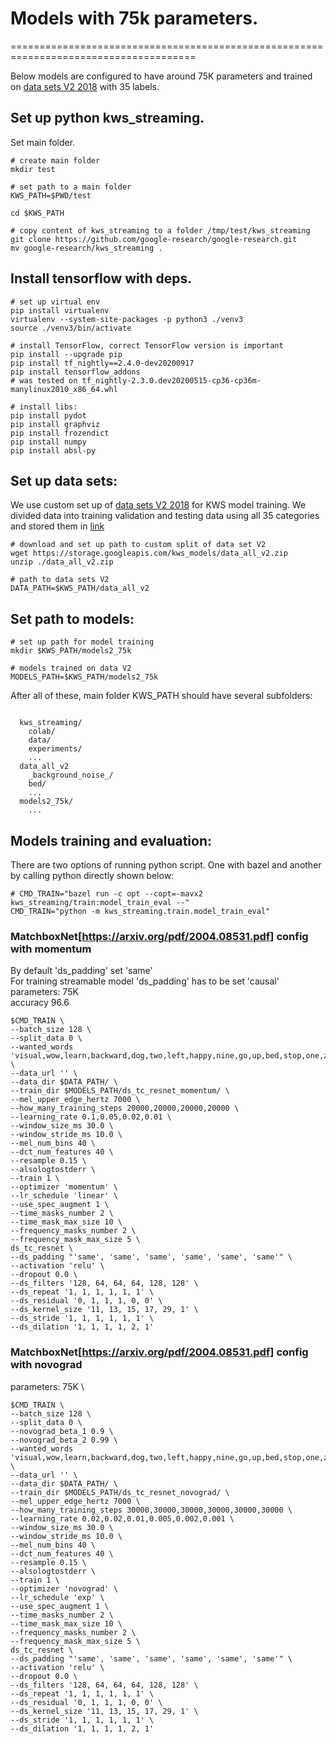 # Models with 75k parameters.
======================================================================================

Below models are configured to have around 75K parameters and trained on [data sets V2 2018](https://storage.googleapis.com/download.tensorflow.org/data/speech_commands_v0.02.tar.gz) with 35 labels.


## Set up python kws_streaming.

Set main folder.
```shell
# create main folder
mkdir test

# set path to a main folder
KWS_PATH=$PWD/test

cd $KWS_PATH
```

```shell
# copy content of kws_streaming to a folder /tmp/test/kws_streaming
git clone https://github.com/google-research/google-research.git
mv google-research/kws_streaming .
```

## Install tensorflow with deps.
```shell
# set up virtual env
pip install virtualenv
virtualenv --system-site-packages -p python3 ./venv3
source ./venv3/bin/activate

# install TensorFlow, correct TensorFlow version is important
pip install --upgrade pip
pip install tf_nightly==2.4.0-dev20200917
pip install tensorflow_addons
# was tested on tf_nightly-2.3.0.dev20200515-cp36-cp36m-manylinux2010_x86_64.whl

# install libs:
pip install pydot
pip install graphviz
pip install frozendict
pip install numpy
pip install absl-py
```

## Set up data sets:

We use custom set up of [data sets V2 2018](https://storage.googleapis.com/download.tensorflow.org/data/speech_commands_v0.02.tar.gz) for KWS model training.
We divided data into training validation and testing data using all 35 categories and stored them in [link](https://storage.googleapis.com/kws_models/data_all_v2.zip)


```shell
# download and set up path to custom split of data set V2
wget https://storage.googleapis.com/kws_models/data_all_v2.zip
unzip ./data_all_v2.zip

# path to data sets V2
DATA_PATH=$KWS_PATH/data_all_v2
```

## Set path to models:

```shell
# set up path for model training
mkdir $KWS_PATH/models2_75k

# models trained on data V2
MODELS_PATH=$KWS_PATH/models2_75k
```

After all of these, main folder KWS_PATH should have several subfolders:
<pre><code>
  kws_streaming/
    colab/
    data/
    experiments/
    ...
  data_all_v2
    _background_noise_/
    bed/
    ...
  models2_75k/
    ...
</code></pre>

## Models training and evaluation:


There are two options of running python script. One with bazel and another by calling python directly shown below:
```shell
# CMD_TRAIN="bazel run -c opt --copt=-mavx2 kws_streaming/train:model_train_eval --"
CMD_TRAIN="python -m kws_streaming.train.model_train_eval"
```


### MatchboxNet[https://arxiv.org/pdf/2004.08531.pdf] config with momentum

By default 'ds_padding' set 'same' \
For training streamable model 'ds_padding' has to be set 'causal' \
parameters: 75K \
accuracy 96.6
```shell
$CMD_TRAIN \
--batch_size 128 \
--split_data 0 \
--wanted_words 'visual,wow,learn,backward,dog,two,left,happy,nine,go,up,bed,stop,one,zero,tree,seven,on,four,bird,right,eight,no,six,forward,house,marvin,sheila,five,off,three,down,cat,follow,yes' \
--data_url '' \
--data_dir $DATA_PATH/ \
--train_dir $MODELS_PATH/ds_tc_resnet_momentum/ \
--mel_upper_edge_hertz 7000 \
--how_many_training_steps 20000,20000,20000,20000 \
--learning_rate 0.1,0.05,0.02,0.01 \
--window_size_ms 30.0 \
--window_stride_ms 10.0 \
--mel_num_bins 40 \
--dct_num_features 40 \
--resample 0.15 \
--alsologtostderr \
--train 1 \
--optimizer 'momentum' \
--lr_schedule 'linear' \
--use_spec_augment 1 \
--time_masks_number 2 \
--time_mask_max_size 10 \
--frequency_masks_number 2 \
--frequency_mask_max_size 5 \
ds_tc_resnet \
--ds_padding "'same', 'same', 'same', 'same', 'same', 'same'" \
--activation 'relu' \
--dropout 0.0 \
--ds_filters '128, 64, 64, 64, 128, 128' \
--ds_repeat '1, 1, 1, 1, 1, 1' \
--ds_residual '0, 1, 1, 1, 0, 0' \
--ds_kernel_size '11, 13, 15, 17, 29, 1' \
--ds_stride '1, 1, 1, 1, 1, 1' \
--ds_dilation '1, 1, 1, 1, 2, 1'
```

### MatchboxNet[https://arxiv.org/pdf/2004.08531.pdf] config with novograd
parameters: 75K \

```shell
$CMD_TRAIN \
--batch_size 128 \
--split_data 0 \
--novograd_beta_1 0.9 \
--novograd_beta_2 0.99 \
--wanted_words 'visual,wow,learn,backward,dog,two,left,happy,nine,go,up,bed,stop,one,zero,tree,seven,on,four,bird,right,eight,no,six,forward,house,marvin,sheila,five,off,three,down,cat,follow,yes' \
--data_url '' \
--data_dir $DATA_PATH/ \
--train_dir $MODELS_PATH/ds_tc_resnet_novograd/ \
--mel_upper_edge_hertz 7000 \
--how_many_training_steps 30000,30000,30000,30000,30000,30000 \
--learning_rate 0.02,0.02,0.01,0.005,0.002,0.001 \
--window_size_ms 30.0 \
--window_stride_ms 10.0 \
--mel_num_bins 40 \
--dct_num_features 40 \
--resample 0.15 \
--alsologtostderr \
--train 1 \
--optimizer 'novograd' \
--lr_schedule 'exp' \
--use_spec_augment 1 \
--time_masks_number 2 \
--time_mask_max_size 10 \
--frequency_masks_number 2 \
--frequency_mask_max_size 5 \
ds_tc_resnet \
--ds_padding "'same', 'same', 'same', 'same', 'same', 'same'" \
--activation 'relu' \
--dropout 0.0 \
--ds_filters '128, 64, 64, 64, 128, 128' \
--ds_repeat '1, 1, 1, 1, 1, 1' \
--ds_residual '0, 1, 1, 1, 0, 0' \
--ds_kernel_size '11, 13, 15, 17, 29, 1' \
--ds_stride '1, 1, 1, 1, 1, 1' \
--ds_dilation '1, 1, 1, 1, 2, 1'
```
